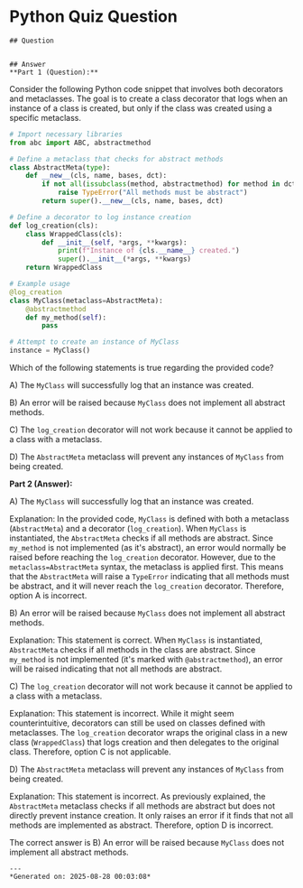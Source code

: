 # Python Quiz Question
    
    ## Question
    
    
    ## Answer
    **Part 1 (Question):**

Consider the following Python code snippet that involves both decorators and metaclasses. The goal is to create a class decorator that logs when an instance of a class is created, but only if the class was created using a specific metaclass.

```python
# Import necessary libraries
from abc import ABC, abstractmethod

# Define a metaclass that checks for abstract methods
class AbstractMeta(type):
    def __new__(cls, name, bases, dct):
        if not all(issubclass(method, abstractmethod) for method in dct.values()):
            raise TypeError("All methods must be abstract")
        return super().__new__(cls, name, bases, dct)

# Define a decorator to log instance creation
def log_creation(cls):
    class WrappedClass(cls):
        def __init__(self, *args, **kwargs):
            print(f"Instance of {cls.__name__} created.")
            super().__init__(*args, **kwargs)
    return WrappedClass

# Example usage
@log_creation
class MyClass(metaclass=AbstractMeta):
    @abstractmethod
    def my_method(self):
        pass

# Attempt to create an instance of MyClass
instance = MyClass()
```

Which of the following statements is true regarding the provided code?

A) The `MyClass` will successfully log that an instance was created.

B) An error will be raised because `MyClass` does not implement all abstract methods.

C) The `log_creation` decorator will not work because it cannot be applied to a class with a metaclass.

D) The `AbstractMeta` metaclass will prevent any instances of `MyClass` from being created.

**Part 2 (Answer):**

A) The `MyClass` will successfully log that an instance was created.

Explanation: In the provided code, `MyClass` is defined with both a metaclass (`AbstractMeta`) and a decorator (`log_creation`). When `MyClass` is instantiated, the `AbstractMeta` checks if all methods are abstract. Since `my_method` is not implemented (as it's abstract), an error would normally be raised before reaching the `log_creation` decorator. However, due to the `metaclass=AbstractMeta` syntax, the metaclass is applied first. This means that the `AbstractMeta` will raise a `TypeError` indicating that all methods must be abstract, and it will never reach the `log_creation` decorator. Therefore, option A is incorrect.

B) An error will be raised because `MyClass` does not implement all abstract methods.

Explanation: This statement is correct. When `MyClass` is instantiated, `AbstractMeta` checks if all methods in the class are abstract. Since `my_method` is not implemented (it's marked with `@abstractmethod`), an error will be raised indicating that not all methods are abstract.

C) The `log_creation` decorator will not work because it cannot be applied to a class with a metaclass.

Explanation: This statement is incorrect. While it might seem counterintuitive, decorators can still be used on classes defined with metaclasses. The `log_creation` decorator wraps the original class in a new class (`WrappedClass`) that logs creation and then delegates to the original class. Therefore, option C is not applicable.

D) The `AbstractMeta` metaclass will prevent any instances of `MyClass` from being created.

Explanation: This statement is incorrect. As previously explained, the `AbstractMeta` metaclass checks if all methods are abstract but does not directly prevent instance creation. It only raises an error if it finds that not all methods are implemented as abstract. Therefore, option D is incorrect.

The correct answer is B) An error will be raised because `MyClass` does not implement all abstract methods.
    
    ---
    *Generated on: 2025-08-28 00:03:08*
    